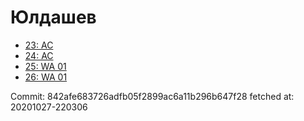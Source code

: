 # Юлдашев
- [23: AC](23.md)
- [24: AC](24.md)
- [25: WA 01](25.md)
- [26: WA 01](26.md)

Commit: 842afe683726adfb05f2899ac6a11b296b647f28
 fetched at: 20201027-220306
